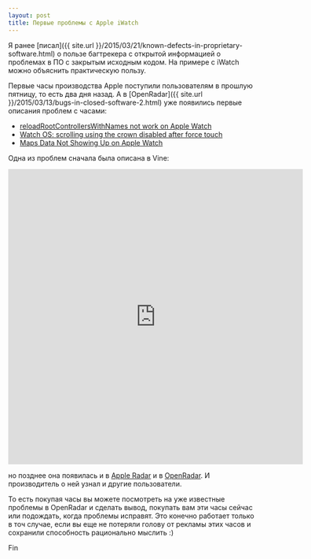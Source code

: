 ```yaml
---
layout: post
title: Первые проблемы с Apple iWatch
---
```


Я ранее [писал]({{ site.url }}/2015/03/21/known-defects-in-proprietary-software.html)
о пользе багтрекера с открытой информацией о проблемах в ПО с закрытым исходным
кодом. На примере с iWatch можно объяснить практическую пользу.

Первые часы производства Apple поступили пользователям в прошлую пятницу,
то есть два дня назад. А в [OpenRadar]({{ site.url }}/2015/03/13/bugs-in-closed-software-2.html)
уже появились первые описания проблем с часами:

* [reloadRootControllersWithNames not work on Apple Watch](http://www.openradar.me/20690981)
* [Watch OS: scrolling using the crown disabled after force touch](http://www.openradar.me/20685807)
* [Maps Data Not Showing Up on Apple Watch](http://www.openradar.me/20699148)

Одна из проблем сначала была описана в Vine:

<iframe src="https://vine.co/v/eWBQMBmvhxb/embed/simple" width="600" height="600" frameborder="0"></iframe><script src="https://platform.vine.co/static/scripts/embed.js"></script>

но позднее она появилась и в [Apple Radar](bugreport.apple.com)
и в [OpenRadar](http://www.openradar.me/). И производитель о ней узнал
и другие пользователи.

То есть покупая часы вы можете посмотреть на уже известные проблемы в OpenRadar и
сделать вывод, покупать вам эти часы сейчас или подождать, когда проблемы
исправят.  Это конечно работает только в точ случае, если вы еще не потеряли
голову от рекламы этих часов и сохранили способность рационально мыслить :)

Fin

